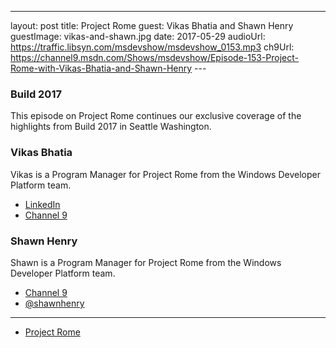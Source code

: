 ---
layout: post
title: Project Rome
guest: Vikas Bhatia and Shawn Henry
guestImage: vikas-and-shawn.jpg
date: 2017-05-29
audioUrl: https://traffic.libsyn.com/msdevshow/msdevshow_0153.mp3
ch9Url: https://channel9.msdn.com/Shows/msdevshow/Episode-153-Project-Rome-with-Vikas-Bhatia-and-Shawn-Henry
--- 

### Build 2017

This episode on Project Rome continues our exclusive coverage of the highlights from Build 2017 in Seattle Washington.

### Vikas Bhatia 

Vikas is a Program Manager for Project Rome from the Windows Developer Platform team.

 - [LinkedIn](https://www.linkedin.com/in/vikascb/)
 - [Channel 9](https://channel9.msdn.com/Events/Speakers/vikas+bhatia)

### Shawn Henry 

Shawn is a Program Manager for Project Rome from the Windows Developer Platform team.

 - [Channel 9](https://channel9.msdn.com/Events/Speakers/shawn-henry)
 - [@shawnhenry](https://twitter.com/shawnhenry)

----------------------------------------------------------------

 - [Project Rome](http://aka.ms/projectrome)